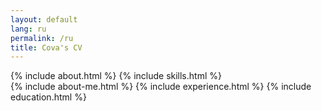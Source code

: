 ```yaml
---
layout: default
lang: ru
permalink: /ru
title: Cova's CV
---
```

<div class="resume-container">
    <aside class="resume-sidebar">
        {% include about.html %}
        {% include skills.html %}
    </aside>
    <main class="resume-content">
        {% include about-me.html %}
        {% include experience.html %}
        {% include education.html %}
    </main>
</div>
